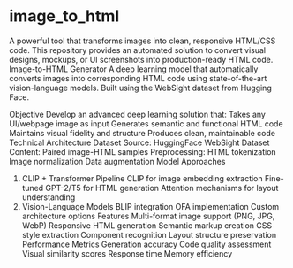 # image_to_html
A powerful tool that transforms images into clean, responsive HTML/CSS code. This repository provides an automated solution to convert visual designs, mockups, or UI screenshots into production-ready HTML code.
Image-to-HTML Generator
A deep learning model that automatically converts images into corresponding HTML code using state-of-the-art vision-language models. Built using the WebSight dataset from Hugging Face.

Objective
Develop an advanced deep learning solution that:
Takes any UI/webpage image as input
Generates semantic and functional HTML code
Maintains visual fidelity and structure
Produces clean, maintainable code
Technical Architecture
Dataset
Source: HuggingFace WebSight Dataset
Content: Paired image-HTML samples
Preprocessing:
HTML tokenization
Image normalization
Data augmentation
Model Approaches
1. CLIP + Transformer Pipeline
CLIP for image embedding extraction
Fine-tuned GPT-2/T5 for HTML generation
Attention mechanisms for layout understanding
2. Vision-Language Models
BLIP integration
OFA implementation
Custom architecture options
Features
Multi-format image support (PNG, JPG, WebP)
Responsive HTML generation
Semantic markup creation
CSS style extraction
Component recognition
Layout structure preservation
Performance Metrics
Generation accuracy
Code quality assessment
Visual similarity scores
Response time
Memory efficiency
